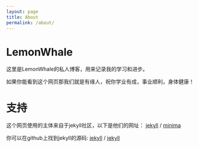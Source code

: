 ```yaml
---
layout: page
title: About
permalink: /about/
---
```

# LemonWhale
这里是LemonWhale的私人博客，用来记录我的学习和进步。

如果你能看到这个网页那我们就是有缘人，祝你学业有成，事业顺利，身体健康！


# 支持
这个网页使用的主体来自于jekyll社区，以下是他们的网址：
[jekyll][jekyll-organization] /
[minima](https://github.com/jekyll/minima)

你可以在github上找到jekyll的源码:
[jekyll][jekyll-organization] /
[jekyll](https://github.com/jekyll/jekyll)


[jekyll-organization]: https://github.com/jekyll
